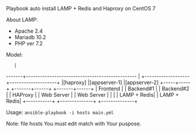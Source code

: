 Playbook auto install LAMP + Redis and Haproxy on CentOS 7

About LAMP:
- Apache 2.4
- Mariadb 10.2
- PHP ver 7.2

Model:

       |
-------+-----------------------------------------------
       |
       +-------------------+--------------------+
       |[haproxy]          |[appserver-1]       |[appserver-2]
 +-----+-----+     +-------+------+     +-------+------+
 | Frontend  |     |   Backend#1  |     |   Backend#2  |
 |  HAProxy  |     |  Web Server  |     |  Web Server  |
 |           |     |  LAMP + Redis|     |  LAMP + Redis|
 +-----------+     +--------------+     +--------------+
 
Usage: `ansible-playbook -i hosts main.yml`

Note: file hosts You must edit match with Your puspose.
